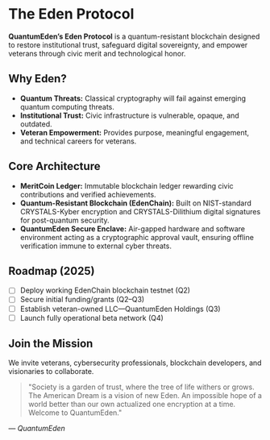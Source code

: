 # The Eden Protocol

**QuantumEden’s Eden Protocol** is a quantum-resistant blockchain designed to restore institutional trust, safeguard digital sovereignty, and empower veterans through civic merit and technological honor.

## Why Eden?

- **Quantum Threats:** Classical cryptography will fail against emerging quantum computing threats.
- **Institutional Trust:** Civic infrastructure is vulnerable, opaque, and outdated.
- **Veteran Empowerment:** Provides purpose, meaningful engagement, and technical careers for veterans.

## Core Architecture

- **MeritCoin Ledger:** Immutable blockchain ledger rewarding civic contributions and verified achievements.
- **Quantum-Resistant Blockchain (EdenChain):** Built on NIST-standard CRYSTALS-Kyber encryption and CRYSTALS-Dilithium digital signatures for post-quantum security.
- **QuantumEden Secure Enclave:** Air-gapped hardware and software environment acting as a cryptographic approval vault, ensuring offline verification immune to external cyber threats.

## Roadmap (2025)

- [ ] Deploy working EdenChain blockchain testnet (Q2)
- [ ] Secure initial funding/grants (Q2–Q3)
- [ ] Establish veteran-owned LLC—QuantumEden Holdings (Q3)
- [ ] Launch fully operational beta network (Q4)

## Join the Mission

We invite veterans, cybersecurity professionals, blockchain developers, and visionaries to collaborate.

> "Society is a garden of trust, where the tree of life withers or grows.  
> The American Dream is a vision of new Eden. An impossible hope of a world better than our own actualized one encryption at a time. Welcome to QuantumEden."

*— QuantumEden*
